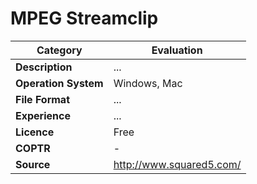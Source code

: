 # MPEG Streamclip

| Category | Evaluation |
| --- | --- |
| **Description** | ... |
| **Operation System** | Windows, Mac |
| **File Format** | ... |
| **Experience** | ... |
| **Licence** | Free |
| **COPTR** | - |
| **Source** | 	http://www.squared5.com/ |
